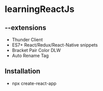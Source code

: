 # learningReactJs
## --extensions
- Thunder Client
- ES7+ React/Redux/React-Native snippets
- Bracket Pair Color DLW
- Auto Rename Tag
## Installation
- npx create-react-app
